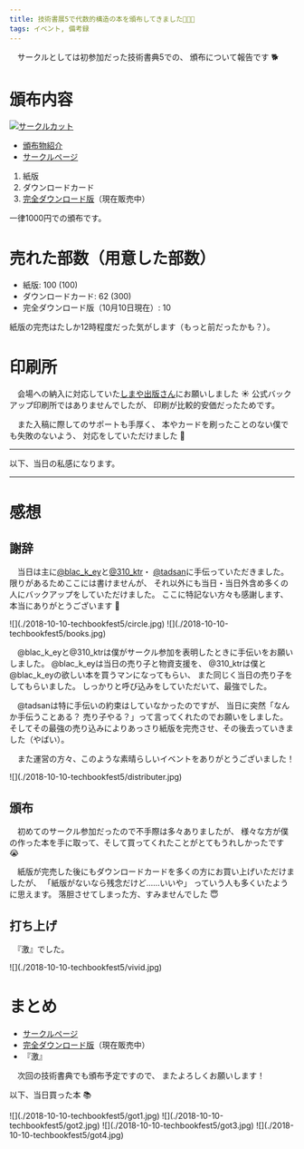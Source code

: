 ```yaml
---
title: 技術書展5で代数的構造の本を頒布してきました🤟🙄🤟
tags: イベント, 備考録
---
```

　サークルとしては初参加だった技術書典5での、
頒布について報告です :dog2:

# 頒布内容
[![サークルカット](/2018-09-12-techbookfest5/circle-cut.png)](https://techbookfest.org/event/tbf05/circle/43260001)

- [頒布物紹介](./2018-09-12-techbookfest5.html)
- [サークルページ](https://techbookfest.org/event/tbf05/circle/43260001)

1. 紙版
2. ダウンロードカード
3. [完全ダウンロード版](https://aiya000.booth.pm/items/1040121)（現在販売中）

一律1000円での頒布です。

# 売れた部数（用意した部数）

- 紙版: 100 (100)
- ダウンロードカード: 62 (300)
- 完全ダウンロード版（10月10日現在）: 10

紙版の完売はたしか12時程度だった気がします（もっと前だったかも？）。

# 印刷所
　会場への納入に対応していた[しまや出版さん](https://shimaya-ec.net/)にお願いしました :sunny:
公式バックアップ印刷所ではありませんでしたが、
印刷が比較的安価だったためです。

　また入稿に際してのサポートも手厚く、
本やカードを刷ったことのない僕でも失敗のないよう、
対応をしていただけました :pray:

- - -

以下、当日の私感になります。

- - -

# 感想
## 謝辞
　当日は主に[\@blac_k_ey](https://twitter.com/blac_k_ey)と[\@310_ktr](https://twitter.com/310_ktr)・
[\@tadsan](https://twitter.com/tadsan)に手伝っていただきました。
限りがあるためここには書けませんが、
それ以外にも当日・当日外含め多くの人にバックアップをしていただけました。
ここに特記ない方々も感謝します、本当にありがとうございます :pray:

<div class="half">
![](./2018-10-10-techbookfest5/circle.jpg)
![](./2018-10-10-techbookfest5/books.jpg)
</div>

　@blac_k_eyと@310_ktrは僕がサークル参加を表明したときに手伝いをお願いしました。
@blac_k_eyは当日の売り子と物資支援を、
@310_ktrは僕と@blac_k_eyの欲しい本を買うマンになってもらい、
また同じく当日の売り子をしてもらいました。
しっかりと呼び込みをしていただいて、最強でした。

　@tadsanは特に手伝いの約束はしていなかったのですが、
当日に突然「なんか手伝うことある？ 売り子やる？」って言ってくれたのでお願いをしました。
そしてその最強の売り込みによりあっさり紙版を完売させ、その後去っていきました（やばい）。

　また運営の方々、このような素晴らしいイベントをありがとうございました！

<div class="half">
![](./2018-10-10-techbookfest5/distributer.jpg)
</div>

## 頒布
　初めてのサークル参加だったので不手際は多々ありましたが、
様々な方が僕の作った本を手に取って、そして買ってくれたことがとてもうれしかったです :sob:

　紙版が完売した後にもダウンロードカードを多くの方にお買い上げいただけましたが、
「紙版がないなら残念だけど……いいや」
っていう人も多くいたように思えます。
落胆させてしまった方、すみませんでした :innocent:

## 打ち上げ
　『激』でした。

<div class="half">
![](./2018-10-10-techbookfest5/vivid.jpg)
</div>

# まとめ

- [サークルページ](https://techbookfest.org/event/tbf05/circle/43260001)
- [完全ダウンロード版](https://aiya000.booth.pm/items/1040121)（現在販売中）
- 『激』

　次回の技術書典でも頒布予定ですので、
またよろしくお願いします！

以下、当日買った本 :books:

<div class="minify">
![](./2018-10-10-techbookfest5/got1.jpg)
![](./2018-10-10-techbookfest5/got2.jpg)
![](./2018-10-10-techbookfest5/got3.jpg)
![](./2018-10-10-techbookfest5/got4.jpg)
</div>

